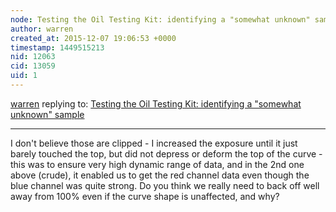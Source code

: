```yaml
---
node: Testing the Oil Testing Kit: identifying a "somewhat unknown" sample
author: warren
created_at: 2015-12-07 19:06:53 +0000
timestamp: 1449515213
nid: 12063
cid: 13059
uid: 1
---
```




[warren](../profile/warren) replying to: [Testing the Oil Testing Kit: identifying a "somewhat unknown" sample](../notes/warren/07-14-2015/testing-the-oil-testing-kit-identifying-a-somewhat-unknown-sample)

----
I don't believe those are clipped - I increased the exposure until it just barely touched the top, but did not depress or deform the top of the curve - this was to ensure very high dynamic range of data, and in the 2nd one above (crude), it enabled us to get the red channel data even though the blue channel was quite strong. Do you think we really need to back off well away from 100% even if the curve shape is unaffected, and why?